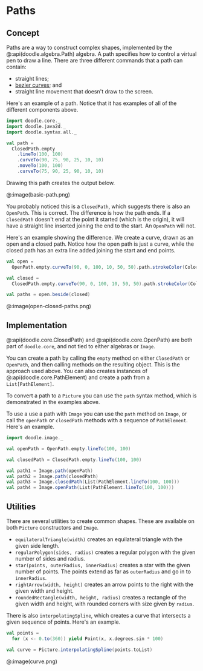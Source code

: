 # Paths

## Concept

Paths are a way to construct complex shapes, implemented by the @:api(doodle.algebra.Path) algebra. A path specifies how to control a virtual pen to draw a line. There are three different commands that a path can contain:

- straight lines;
- [bezier curves](https://en.wikipedia.org/wiki/B%C3%A9zier_curve); and
- straight line movement that doesn't draw to the screen.

Here's an example of a path. Notice that it has examples of all of the different components above.

```scala mdoc:silent
import doodle.core._
import doodle.java2d._
import doodle.syntax.all._

val path =
  ClosedPath.empty
    .lineTo(100, 100)
    .curveTo(90, 75, 90, 25, 10, 10)
    .moveTo(100, 100)
    .curveTo(75, 90, 25, 90, 10, 10)
```

Drawing this path creates the output below.

@:image(basic-path.png)

You probably noticed this is a `ClosedPath`, which suggests there is also an `OpenPath`. This is correct. The difference is how the path ends. If a `ClosedPath` doesn't end at the point it started (which is the origin), it will have a straight line inserted joining the end to the start. An `OpenPath` will not.

Here's an example showing the difference. We create a curve, drawn as an open and a closed path. Notice how the open path is just a curve, while the closed path has an extra line added joining the start and end points.

```scala mdoc:silent
val open =
  OpenPath.empty.curveTo(90, 0, 100, 10, 50, 50).path.strokeColor(Color.red)

val closed =
  ClosedPath.empty.curveTo(90, 0, 100, 10, 50, 50).path.strokeColor(Color.blue)

val paths = open.beside(closed)
```

@:image(open-closed-paths.png)


## Implementation

@:api(doodle.core.ClosedPath) and @:api(doodle.core.OpenPath) are both part of `doodle.core`, and not tied to either algebras or `Image`.

You can create a path by calling the `empty` method on either `ClosedPath` or `OpenPath`, and then calling methods on the resulting object. This is the approach used above. You can also creates instances of @:api(doodle.core.PathElement) and create a path from a `List[PathElement]`.

To convert a path to a `Picture` you can use the `path` syntax method, which is demonstrated in the examples above.

To use a use a path with `Image` you can use the `path` method on `Image`, or call the `openPath` or `closedPath` methods with a sequence of `PathElement`. Here's an example.

```scala mdoc:silent
import doodle.image._

val openPath = OpenPath.empty.lineTo(100, 100)

val closedPath = ClosedPath.empty.lineTo(100, 100)

val path1 = Image.path(openPath)
val path2 = Image.path(closedPath)
val path3 = Image.closedPath(List(PathElement.lineTo(100, 100)))
val path4 = Image.openPath(List(PathElement.lineTo(100, 100)))
```

## Utilities

There are several utilities to create common shapes. These are available on both `Picture` constructors and `Image`.

* `equilateralTriangle(width)` creates an equilateral triangle with the given side length.
* `regularPolygon(sides, radius)` creates a regular polygon with the given number of sides and radius. 
* `star(points, outerRadius, innerRadius)` creates a star with the given number of points. The points extend as far as `outerRadius` and go in to `innerRadius`. 
* `rightArrow(width, height)` creates an arrow points to the right with the given width and height.
* `roundedRectangle(width, height, radius)` creates a rectangle of the given width and height, with rounded corners with size given by `radius`.

There is also `interpolatingSpline`, which creates a curve that intersects a given sequence of points. Here's an example.

```scala mdoc:silent
val points =
  for (x <- 0.to(360)) yield Point(x, x.degrees.sin * 100)

val curve = Picture.interpolatingSpline(points.toList)
```

@:image(curve.png)
